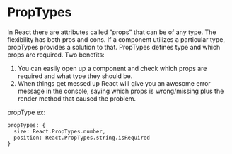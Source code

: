 # PropTypes
In React there are attributes called "props" that can be of any type. The flexibility has both pros and cons. If a component utilizes a particular type, propTypes provides a solution to that. PropTypes defines type and which props are required. Two benefits: 
1. You can easily open up a component and check which props are required and what type they should be.
2. When things get messed up React will give you an awesome error message in the console, saying which props is wrong/missing plus the render method that caused the problem.

propType ex: 
```
propTypes: {
  size: React.PropTypes.number,
  position: React.PropTypes.string.isRequired
}

```